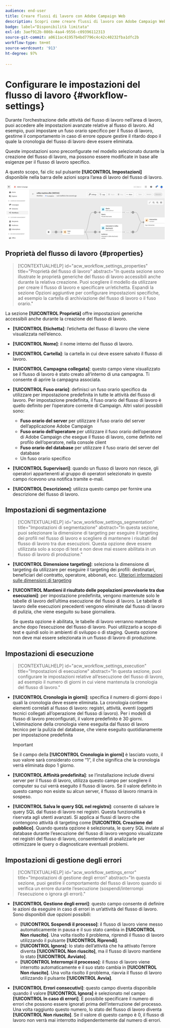 ```yaml
---
audience: end-user
title: Creare flussi di lavoro con Adobe Campaign Web
description: Scopri come creare flussi di lavoro con Adobe Campaign Web
badge: label="Disponibilità limitata"
exl-id: 3aef912b-086b-4aa4-9556-c09396112313
source-git-commit: a0611ac41957b4bd7796c4c42c40232fba1dfc2b
workflow-type: tm+mt
source-wordcount: '913'
ht-degree: 97%

---
```


# Configurare le impostazioni del flusso di lavoro {#workflow-settings}

Durante l’orchestrazione delle attività del flusso di lavoro nell’area di lavoro, puoi accedere alle impostazioni avanzate relative al flusso di lavoro. Ad esempio, puoi impostare un fuso orario specifico per il flusso di lavoro, gestirne il comportamento in caso di errore oppure gestire il ritardo dopo il quale la cronologia del flusso di lavoro deve essere eliminata.

Queste impostazioni sono preconfigurate nel modello selezionato durante la creazione del flusso di lavoro, ma possono essere modificate in base alle esigenze per il flusso di lavoro specifico.

A questo scopo, fai clic sul pulsante **[!UICONTROL Impostazioni]** disponibile nella barra delle azioni sopra l’area di lavoro del flusso di lavoro.

![](assets/workflow-settings.png)

## Proprietà del flusso di lavoro {#properties}

>[!CONTEXTUALHELP]
>id="acw_workflow_settings_properties"
>title="Proprietà del flusso di lavoro"
>abstract="In questa sezione sono illustrate le proprietà generiche del flusso di lavoro accessibili anche durante la relativa creazione. Puoi scegliere il modello da utilizzare per creare il flusso di lavoro e specificare un’etichetta. Espandi la sezione Opzioni aggiuntive per configurare impostazioni specifiche, ad esempio la cartella di archiviazione del flusso di lavoro o il fuso orario."

La sezione **[!UICONTROL Proprietà]** offre impostazioni generiche accessibili anche durante la creazione del flusso di lavoro.

* **[!UICONTROL Etichetta]**: l’etichetta del flusso di lavoro che viene visualizzata nell’elenco.
* **[!UICONTROL Nome]**: il nome interno del flusso di lavoro.
* **[!UICONTROL Cartella]**: la cartella in cui deve essere salvato il flusso di lavoro.
* **[!UICONTROL Campagna collegata]**: questo campo viene visualizzato se il flusso di lavoro è stato creato all’interno di una campagna. Ti consente di aprire la campagna associata.
* **[!UICONTROL Fuso orario]**: definisci un fuso orario specifico da utilizzare per impostazione predefinita in tutte le attività del flusso di lavoro. Per impostazione predefinita, il fuso orario del flusso di lavoro è quello definito per l’operatore corrente di Campaign.
Altri valori possibili sono:
   * **Fuso orario del server** per utilizzare il fuso orario del server dell’applicazione Adobe Campaign
   * **Fuso orario dell’operatore** per utilizzare il fuso orario dell’operatore di Adobe Campaign che esegue il flusso di lavoro, come definito nel profilo dell’operatore, nella console client
   * **Fuso orario del database** per utilizzare il fuso orario del server del database
   * Un fuso orario specifico

* **[!UICONTROL Supervisori]**: quando un flusso di lavoro non riesce, gli operatori appartenenti al gruppo di operatori selezionato in questo campo ricevono una notifica tramite e-mail.
* **[!UICONTROL Descrizione]**: utilizza questo campo per fornire una descrizione del flusso di lavoro.

## Impostazioni di segmentazione

>[!CONTEXTUALHELP]
>id="acw_workflow_settings_segmentation"
>title="Impostazioni di segmentazione"
>abstract="In questa sezione, puoi selezionare la dimensione di targeting per eseguire il targeting dei profili nel flusso di lavoro e scegliere di mantenere i risultati del flusso di lavoro tra due esecuzioni. Questa opzione deve essere utilizzata solo a scopo di test e non deve mai essere abilitata in un flusso di lavoro di produzione."

* **[!UICONTROL Dimensione targeting]**: seleziona la dimensione di targeting da utilizzare per eseguire il targeting dei profili: destinatari, beneficiari del contratto, operatore, abbonati, ecc. [Ulteriori informazioni sulle dimensioni di targeting](../audience/targeting-dimensions.md)

* **[!UICONTROL Mantieni il risultato delle popolazioni provvisorie tra due esecuzioni]**: per impostazione predefinita, vengono mantenute solo le tabelle di lavoro dell’ultima esecuzione del flusso di lavoro. Le tabelle di lavoro delle esecuzioni precedenti vengono eliminate dal flusso di lavoro di pulizia, che viene eseguito su base giornaliera.

  Se questa opzione è abilitata, le tabelle di lavoro verranno mantenute anche dopo l’esecuzione del flusso di lavoro. Puoi utilizzarlo a scopo di test e quindi solo in ambienti di sviluppo o di staging. Questa opzione non deve mai essere selezionata in un flusso di lavoro di produzione.

## Impostazioni di esecuzione

>[!CONTEXTUALHELP]
>id="acw_workflow_settings_execution"
>title="Impostazioni di esecuzione"
>abstract="In questa sezione, puoi configurare le impostazioni relative all’esecuzione del flusso di lavoro, ad esempio il numero di giorni in cui viene mantenuta la cronologia del flusso di lavoro."

* **[!UICONTROL Cronologia in giorni]**: specifica il numero di giorni dopo i quali la cronologia deve essere eliminata. La cronologia contiene elementi correlati al flusso di lavoro: registri, attività, eventi (oggetti tecnici collegati all’operazione del flusso di lavoro). Per i modelli di flusso di lavoro preconfigurati, il valore predefinito è 30 giorni. L’eliminazione della cronologia viene eseguita dal flusso di lavoro tecnico per la pulizia del database, che viene eseguito quotidianamente per impostazione predefinita

  >[!IMPORTANT]
  >
  >Se il campo della **[!UICONTROL Cronologia in giorni]** è lasciato vuoto, il suo valore sarà considerato come “1”, il che significa che la cronologia verrà eliminata dopo 1 giorno.

* **[!UICONTROL Affinità predefinita]**: se l’installazione include diversi server per il flusso di lavoro, utilizza questo campo per scegliere il computer su cui verrà eseguito il flusso di lavoro. Se il valore definito in questo campo non esiste su alcun server, il flusso di lavoro rimarrà in sospeso.

* **[!UICONTROL Salva le query SQL nel registro]**: consente di salvare le query SQL dal flusso di lavoro nei registri. Questa funzionalità è riservata agli utenti avanzati. Si applica ai flussi di lavoro che contengono attività di targeting come **[!UICONTROL Creazione del pubblico]**. Quando questa opzione è selezionata, le query SQL inviate al database durante l’esecuzione del flusso di lavoro vengono visualizzate nei registri del flusso di lavoro, consentendoti di analizzarle per ottimizzare le query o diagnosticare eventuali problemi.

## Impostazioni di gestione degli errori

>[!CONTEXTUALHELP]
>id="acw_workflow_settings_error"
>title="Impostazioni di gestione degli errori"
>abstract="In questa sezione, puoi gestire il comportamento del flusso di lavoro quando si verifica un errore durante l’esecuzione (sospendi/interrompi l’esecuzione o ignora gli errori)."

* **[!UICONTROL Gestione degli errori]**: questo campo consente di definire le azioni da eseguire in caso di errori in un’attività del flusso di lavoro. Sono disponibili due opzioni possibili:

   * **[!UICONTROL Sospendi il processo]**: il flusso di lavoro viene messo automaticamente in pausa e il suo stato cambia in **[!UICONTROL Non riuscito]**. Una volta risolto il problema, riprendi il flusso di lavoro utilizzando il pulsante **[!UICONTROL Riprendi]**.
   * **[!UICONTROL Ignora]**: lo stato dell’attività che ha attivato l’errore diventa **[!UICONTROL Non riuscito]**, ma il flusso di lavoro mantiene lo stato **[!UICONTROL Avviato]**.<!-- TO ADD ONCE SCHEUDLER IS AVAILABLE This configuration is relevant for recurring tasks: if the branch includes a scheduler, it will start normally next time the workflow is executed.-->
   * **[!UICONTROL Interrompi il processo]**: il flusso di lavoro viene interrotto automaticamente e il suo stato cambia in **[!UICONTROL Non riuscito]**. Una volta risolto il problema, riavvia il flusso di lavoro utilizzando il pulsante **[!UICONTROL Avvia]**.

* **[!UICONTROL Errori consecutivi]**: questo campo diventa disponibile quando il valore **[!UICONTROL Ignora]** è selezionato nel campo **[!UICONTROL In caso di errori]**. È possibile specificare il numero di errori che possono essere ignorati prima dell’interruzione del processo. Una volta raggiunto questo numero, lo stato del flusso di lavoro diventa **[!UICONTROL Non riuscito]**. Se il valore di questo campo è 0, il flusso di lavoro non verrà mai interrotto indipendentemente dal numero di errori.
